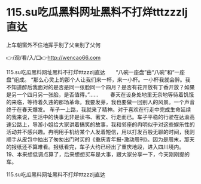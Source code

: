 # 115.su吃瓜黑料网址黑料不打烊tttzzzlj直达
上车朝窗外不住地挥手别了父亲别了父何

👉/观/看/入/口👉http://wencao66.com

115.su吃瓜黑料网址黑料不打烊tttzzzlj直达　　“八碗一座盘”由“八碗”和“一座盘”组成。
“那么心灵上的那个人让我们来一杯，来一小杯。一小杯我就会醉。我不知道醉后我面对的是否是同一张脸同一个四月？是否有花开放有丁香开放？如果是另一个四月另一张脸，是否值得。”……
　　春天在设身处地里无奈地等待着饥饿的来临，等待着久违的那场革命。我要发芽，我也要做一回别人的风景。一个声音终于在春天爆发。
车子一上路，我就来了精神。对于喜欢在行走中完成生命延续的我来说，生活中的快事无非是读书、著文、行走而已。车子平稳的行驶在达渝高速公路上，导游小姐给大家讲着搞笑的故事，我和邻座的冉明似乎对这些娱乐性的活动并不感兴趣。冉明用手机给某个人发着短信，用以打发百般无聊的时间，我则顺手从皮包中抽出了匆匆出门时买的《重庆青年报-激动周刊》。因为是周末，那天的报纸还不算难看。报纸看完，车子大约已经出了重庆地段，进入四川境内。
	19、本来想低调点算了，后来想想买车是大事，跟大家分享一下，今天刚刚提的车。

115.su吃瓜黑料网址黑料不打烊tttzzzlj直达
